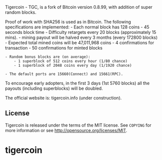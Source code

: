 Tigercoin - TGC, is a fork of Bitcoin version 0.8.99, with addition of super random blocks.

Proof of work with SHA256 is used as in Bitcoin. The following specifications are implemented:
	- Each normal block has 128 coins
	- 45 seconds block time
	- Difficulty retargets every 20 blocks (approximately 15 mins). 
	- mining payout will be halved every 3 months (every 172800 blocks)
	- Expected total mined coins will be 47,011,968 coins
	- 4 confirmations for transaction
	- 50 confirmations for minted blocks
	
	- Random bonus blocks are (on average):
		- 1 superblock of 512 coins every hour (1/80 chance) 
		- 1 superblock of 2048 coins every day (1/1920 chance)

	- The default ports are 15660(Connect) and 15661(RPC).

To encourage early adopters, in the first 3 days (1st 5760 blocks) all the payouts (including superblocks) will be doubled.

The official website is: tigercoin.info (under construction).


License
-------

Tigercoin is released under the terms of the MIT license. See `COPYING` for more
information or see http://opensource.org/licenses/MIT.
# tigercoin
